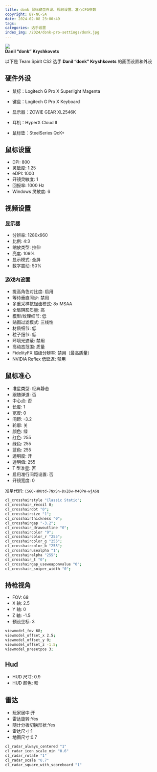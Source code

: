 ```yaml
---
title: donk 鼠标键盘外设、视频设置、准心CFG参数
copyright: BY-NC-SA
date: 2024-02-08 23:00:49
tags:
categories: 选手设置
index_img: /2024/donk-pro-settings/donk.jpg
---
```


<div class="player_icon mb-4"><img src="/2024/donk-pro-settings/player_icon.png" class="mb-2" ></br><strong>Danil “donk” Kryshkovets</strong></div>

以下是 Team Spirit CS2 选手 **Danil “donk” Kryshkovets** 的画面设置和外设

## 硬件外设

- 鼠标：Logitech G Pro X Superlight Magenta

- 键盘：Logitech G Pro X Keyboard

- 显示器：ZOWIE GEAR XL2546K

- 耳机：HyperX Cloud II

- 鼠标垫：SteelSeries QcK+

## 鼠标设置

- DPI: 800
- 灵敏度: 1.25
- eDPI: 1000
- 开镜灵敏度: 1
- 回报率: 1000 Hz
- Windows 灵敏度: 6

## 视频设置

### 显示器

- 分辨率: 1280x960
- 比例: 4:3
- 缩放类型: 拉伸
- 亮度: 109%
- 显示模式: 全屏
- 数字震动: 50%

### 游戏内设置

- 提高角色对比度: 启用
- 等待垂直同步: 禁用
- 多重采样抗锯齿模式: 8x MSAA
- 全局阴影质量: 高
- 模型/纹理细节: 低
- 贴图过滤模式: 三线性
- 材质细节: 低
- 粒子细节: 低
- 环境光遮蔽: 禁用
- 高动态范围: 质量
- FidelityFX 超级分辨率: 禁用（最高质量）
- NVIDIA Reflex 低延迟: 禁用

## 鼠标准心

- 准星类型: 经典静态
- 跟随弹道: 否
- 中心点: 否
- 长度: 1
- 宽度: 0
- 间距: -3.2
- 轮廓: 关
- 颜色: 绿
- 红色: 255
- 绿色: 255
- 蓝色: 255
- 透明度: 开
- 透明值: 255
- T 型准星: 否
- 启用准行间距设置: 否
- 开镜宽度: 0

准星代码: `CSGO-HRUtd-7NxSn-DxZ6w-M4OPW-wjA6Q`

```bash
cl_crosshairstyle "Classic Static";
cl_crosshair_recoil 0;
cl_crosshairdot "0";
cl_crosshairsize "1";
cl_crosshairthickness "0";
cl_crosshairgap "-3.2";
cl_crosshair_drawoutline "0";
cl_crosshaircolor "9";
cl_crosshaircolor_r "255";
cl_crosshaircolor_g "255";
cl_crosshaircolor_b "255";
cl_crosshairusealpha "1";
cl_crosshairalpha "255";
cl_crosshair_t "0";
cl_crosshairgap_useweaponvalue "0";
cl_crosshair_sniper_width "0";
```

## 持枪视角

- FOV: 68
- X 轴: 2.5
- Y 轴: 0
- Z 轴: -1.5
- 预设坐标: 3

```bash
viewmodel_fov 68;
viewmodel_offset_x 2.5;
viewmodel_offset_y 0;
viewmodel_offset_z -1.5;
viewmodel_presetpos 3;
```

## Hud

- HUD 尺寸: 0.9
- HUD 颜色: 粉

## 雷达

- 玩家居中:开
- 雷达旋转:Yes
- 随计分板切换形状:Yes
- 雷达尺寸:1
- 地图尺寸:0.7

```bash
cl_radar_always_centered "1"
cl_radar_icon_scale_min "0.6"
cl_radar_rotate "1"
cl_radar_scale "0.7"
cl_radar_square_with_scoreboard "1"
```
